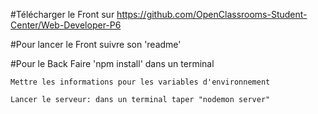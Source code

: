 #Télécharger le Front sur https://github.com/OpenClassrooms-Student-Center/Web-Developer-P6

#Pour lancer le Front suivre son 'readme'

#Pour le Back
    Faire 'npm install' dans un terminal

    Mettre les informations pour les variables d'environnement

    Lancer le serveur: dans un terminal taper "nodemon server"
